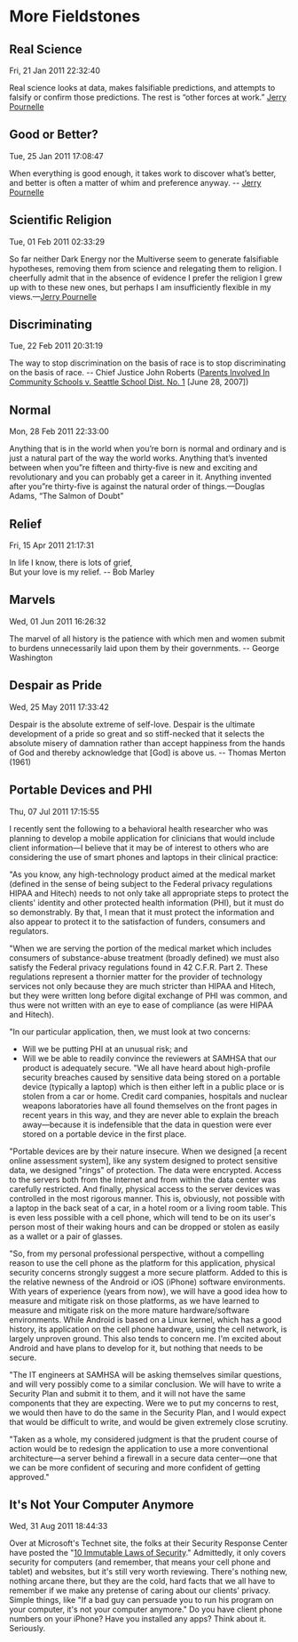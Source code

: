 
# More Fieldstones

## Real Science
Fri, 21 Jan 2011 22:32:40

Real science looks at data, makes falsifiable predictions, and attempts to falsify or confirm those predictions. The rest is &ldquo;other forces at work.&rdquo; <a href="http://www.jerrypournelle.com/mail/2011/Q1/mail658.html## climate">Jerry Pournelle</a>

## Good or Better?
Tue, 25 Jan 2011 17:08:47

When everything is good enough, it takes work to discover what&rsquo;s better, and better is often a matter of whim and preference anyway. -- <a href="http://www.chaosmanorreviews.com//oa/2011/20110124_col.php">Jerry Pournelle</a>

## Scientific Religion
Tue, 01 Feb 2011 02:33:29

So far neither Dark Energy nor the Multiverse seem to generate falsifiable hypotheses, removing them from science and relegating them to religion. I cheerfully admit that in the absence of evidence I prefer the religion I grew up with to these new ones, but perhaps I am insufficiently flexible in my views.&mdash;<a href="http://www.jerrypournelle.com/mail/2011/Q1/mail660.html## Monday">Jerry Pournelle</a>

## Discriminating
Tue, 22 Feb 2011 20:31:19

The way to stop discrimination on the basis of race is to stop discriminating on the basis of race. -- Chief Justice John Roberts (<a href="http://www.law.cornell.edu/supct/html/05-908.ZO.html">Parents Involved In Community Schools v. Seattle School Dist. No. 1</a> [June 28, 2007])

## Normal
Mon, 28 Feb 2011 22:33:00

Anything that is in the world when you&rsquo;re born is normal and ordinary and is just a natural part of the way the world works. Anything that&rsquo;s invented between when you&rdquo;re fifteen and thirty-five is new and exciting and revolutionary and you can probably get a career in it. Anything invented after you&rdquo;re thirty-five is against the natural order of things.&mdash;Douglas Adams, &ldquo;The Salmon of Doubt&rdquo;

## Relief
Fri, 15 Apr 2011 21:17:31

In life I know, there is lots of grief,<br>
But your love is my relief. -- Bob Marley

## Marvels
Wed, 01 Jun 2011 16:26:32

The marvel of all history is the patience with which men and women submit to burdens unnecessarily laid upon them by their governments. -- George Washington

## Despair as Pride
Wed, 25 May 2011 17:33:42

Despair is the absolute extreme of self-love.
Despair is the ultimate development of a pride so great and so stiff-necked that it selects the absolute misery of damnation rather than accept happiness from the hands of God and thereby acknowledge that [God] is above us. -- Thomas Merton (1961)

## Portable Devices and PHI
Thu, 07 Jul 2011 17:15:55

I recently sent the following to a behavioral health researcher who was planning to develop a mobile application for clinicians that would include client information&mdash;I believe that it may be of interest to others who are considering the use of smart phones and laptops in their clinical practice:

"As you know, any high-technology product aimed at the medical market (defined in the sense of being subject to the Federal privacy regulations HIPAA and Hitech) needs to not only take all appropriate steps to protect the clients' identity and other protected health information (PHI), but it must do so demonstrably. By that, I mean that it must protect the information and also appear to protect it to the satisfaction of funders, consumers and regulators.

"When we are serving the portion of the medical market which includes consumers of substance-abuse treatment (broadly defined) we must also satisfy the Federal privacy regulations found in 42 C.F.R. Part 2. These regulations represent a thornier matter for the provider of technology services not only because they are much stricter than HIPAA and Hitech, but they were written long before digital exchange of PHI was common, and thus were not written with an eye to ease of compliance (as were HIPAA and Hitech).

"In our particular application, then, we must look at two concerns:

- Will we be putting PHI at an unusual risk; and
- Will we be able to readily convince the reviewers at SAMHSA that our product is adequately secure.
"We all have heard about high-profile security breaches caused by sensitive data being stored on a portable device (typically a laptop) which is then either left in a public place or is stolen from a car or home. Credit card companies, hospitals and nuclear weapons laboratories have all found themselves on the front pages in recent years in this way, and they are never able to explain the breach away&mdash;because it is indefensible that the data in question were ever stored on a portable device in the first place.

"Portable devices are by their nature insecure. When we designed [a recent online assessment system], like any system designed to protect sensitive data, we designed "rings" of protection. The data were encrypted. Access to the servers both from the Internet and from within the data center was carefully restricted. And finally, physical access to the server devices was controlled in the most rigorous manner. This is, obviously, not possible with a laptop in the back seat of a car, in a hotel room or a living room table. This is even less possible with a cell phone, which will tend to be on its user's person most of their waking hours and can be dropped or stolen as easily as a wallet or a pair of glasses.

"So, from my personal professional perspective, without a compelling reason to use the cell phone as the platform for this application, physical security concerns strongly suggest a more secure platform. Added to this is the relative newness of the Android or iOS (iPhone) software environments. With years of experience (years from now), we will have a good idea how to measure and mitigate risk on those platforms, as we have learned to measure and mitigate risk on the more mature hardware/software environments. While Android is based on a Linux kernel, which has a good history, its application on the cell phone hardware, using the cell network, is largely unproven ground. This also tends to concern me. I'm excited about Android and have plans to develop for it, but nothing that needs to be secure.

"The IT engineers at SAMHSA will be asking themselves similar questions, and will very possibly come to a similar conclusion. We will have to write a Security Plan and submit it to them, and it will not have the same components that they are expecting. Were we to put my concerns to rest, we would then have to do the same in the Security Plan, and I would expect that would be difficult to write, and would be given extremely close scrutiny.

"Taken as a whole, my considered judgment is that the prudent course of action would be to redesign the application to use a more conventional architecture&mdash;a server behind a firewall in a secure data center&mdash;one that we can be more confident of securing and more confident of getting approved."


## It&#039;s Not Your Computer Anymore
Wed, 31 Aug 2011 18:44:33

Over at Microsoft's Technet site, the folks at their Security Response Center have posted the "<a href="http://technet.microsoft.com/en-us/library/cc722487.aspx" target="_blank">10 Immutable Laws of Security</a>."
Admittedly, it only covers security for computers (and remember, that means your cell phone and tablet) and websites, but it's still very worth reviewing. There's nothing new, nothing arcane there, but they are the cold, hard facts that we all have to remember if we make any pretense of caring about our clients' privacy. Simple things, like "If a bad guy can persuade you to run his program on your computer, it's not your computer anymore."
Do you have client phone numbers on your iPhone? Have you installed any apps?
Think about it. Seriously.
